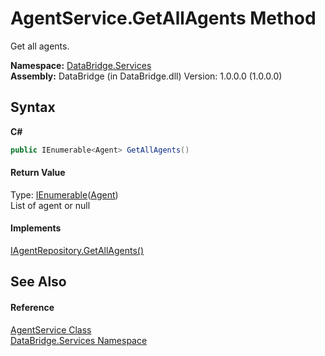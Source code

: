 # AgentService.GetAllAgents Method 
 

Get all agents.

**Namespace:**&nbsp;<a href="651c74f6-3541-31f2-95e9-45b42a3f37f6">DataBridge.Services</a><br />**Assembly:**&nbsp;DataBridge (in DataBridge.dll) Version: 1.0.0.0 (1.0.0.0)

## Syntax

**C#**<br />
``` C#
public IEnumerable<Agent> GetAllAgents()
```


#### Return Value
Type: <a href="http://msdn2.microsoft.com/en-us/library/9eekhta0" target="_blank">IEnumerable</a>(<a href="87bd37bb-4841-462c-dac2-4b100399bf06">Agent</a>)<br />List of agent or null

#### Implements
<a href="321ab87a-1de8-1366-e240-228877862f90">IAgentRepository.GetAllAgents()</a><br />

## See Also


#### Reference
<a href="440c47be-9282-875b-37b7-48d7610b463d">AgentService Class</a><br /><a href="651c74f6-3541-31f2-95e9-45b42a3f37f6">DataBridge.Services Namespace</a><br />